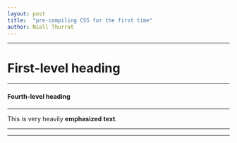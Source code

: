 ```yaml
---
layout: post
title:  "pre-compiling CSS for the first time"
author: Niall Thurrat
---
```

- - - -
# First-level heading
---------------------------------------
#### Fourth-level heading
*****
This is very heavily **emphasized** __text__.
* * *

***





